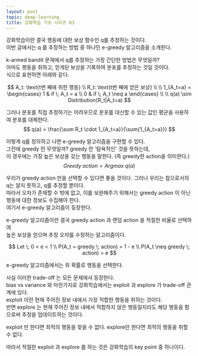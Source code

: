```yaml
---
layout: post
topic: deep-learning
title: 강화학습 기초 시리즈 03
---
```


강화학습이란 결국 행동에 대한 보상 함수인 q를 추정하는 것이다.  
이번 글에서는 q 를 추정하는 방법 중 하나인 e-greedy 알고리즘을 소개한다.  

k-armed bandit 문제에서 q를 추정하는 가장 간단한 방법은 무엇일까?  
아마도 행동을 취하고, 얻게된 보상을 기록하여 분포를 추정하는 것일 것이다.  
식으로 표현하면 아래와 같다.  

$$
A_t: \text{t번 째에 취한 행동} \\
R_t: \text{t번 째에 얻은 보상} \\
\\
1_{A_t=a} =
\begin{cases}
1 & if \; A_t = a \\
0 & if \; A_t \neq a
\end{cases} \\
\\
q(a) \sim Distribution(R_t|A_t=a)
$$

그러나 분포를 직접 추정하기는 어려우므로 분포를 대신할 수 있는 값인 평균을 사용하여
분포를 대체한다.  
$$
q(a) = \frac{\sum R_t \cdot 1_{A_t=a}}{\sum{1_{A_t=a}}}
$$

이렇게 q를 정의하고 나면 e-greedy 알고리즘을 구현할 수 있다.  
그전에 greedy 란 무엇일까? greedy 란 '탐욕적인' 것을 뜻하는데,  
이 경우에는 가장 높은 보상을 갖는 행동을 말한다. (즉 greedy한 action을 의미한다.)  
$$
Greedy \; action = Argmax \; q(a)
$$

우리가 greedy action 만을 선택할 수 있다면 좋을 것이다. 그러나 우리는 참으로서의 q는 알지 못하고, q를 추정할 뿐이다.  
따라서 오차가 존재할 수 밖에 없고, 이를 보완해주기 위해서는 greedy action 이 아닌 행동에 대한 정보도 수집해야 한다.  
여기서 e-greedy 알고리즘이 등장한다.  

e-greedy 알고리즘이란 결국 greedy action 과 랜덤 action 을 적절한 비율로 선택하여  
높은 보상을 얻으며 추정 오차를 수정하는 알고리즘이다.  

$$
Let \; 0 < e < 1 \\
P(A_t = greedy \; action) = 1 - e \\
P(A_t \neq greedy \; action) = e
$$

e-greedy 알고리즘에서는 위 확률로 행동을 선택한다.  

사실 이러한 trade-off 는 모든 문제에서 등장한다.  
bias vs variance 와 마찬가지로 강화학습에서는 exploit 과 explore 가 trade-off 관계에 있다.  
exploit 이란 현재 주어진 정보 내에서 가장 적합한 행동을 취하는 것이다.  
반면 explore 는 현재 주어진 정보 내에서 적합하지 않은 행동일지라도 해당 행동을 함으로써 추정을 업데이트하는 것이다.  

exploit 만 한다면 최적의 행동을 찾을 수 없다. explore만 한다면 최적의 행동을 취할 수 없다.  

따라서 적절한 exploit 과 explore 를 하는 것은 강화학습의 key point 중 하나이다.
